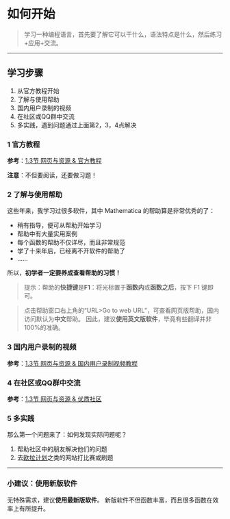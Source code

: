 # 如何开始
> 学习一种编程语言，首先要了解它可以干什么，语法特点是什么，然后练习+应用+交流。

---
## 学习步骤
1. 从官方教程开始
2. 了解与使用帮助
3. 国内用户录制的视频
4. 在社区或QQ群中交流
5. 多实践，遇到问题通过上面第2，3，4点解决


### 1 官方教程
**参考**：[1.3节 网页与资源 &#38; 官方教程](/01-prepare/03-web-and-resource.html#12-官方教程)

**注意**：不但要阅读，还要做习题！

### 2 了解与使用帮助
这些年来，我学习过很多软件，其中 Mathematica 的帮助算是非常优秀的了：
* 稍有指导，便可从帮助开始学习
* 帮助中有大量实用案例
* 每个函数的帮助不仅详尽，而且非常规范
* 学了十来年后，已经离不开软件的帮助了
* ……

所以，**初学者一定要养成查看帮助的习惯！**

> 提示：帮助的**快捷键**是**F1**：将光标置于**函数内**或**函数之后**，按下 F1 键即可。

> 点击帮助窗口右上角的“URL>Go to web URL”，可查看网页版帮助，国内访问默认为**中文**帮助。
> 因此，建议**使用英文版软件**，毕竟有些翻译并非100%的准确。

### 3 国内用户录制的视频
**参考**：[1.3节 网页与资源 &#38; 国内用户录制视频教程](/01-prepare/03-web-and-resource.html#13-国内用户录制视频教程)


### 4 在社区或QQ群中交流
**参考**：[1.3节 网页与资源 &#38; 优质社区](/01-prepare/03-web-and-resource.html#15-优质社区)

### 5 多实践
那么第一个问题来了：如何发现实际问题呢？

1. 帮助社区中的朋友解决他们的问题
2. 去[欧拉计划](https://projecteuler.net/)之类的网站打比赛或刷题

---

### 小建议：使用新版软件
无特殊需求，建议**使用最新版软件**。
新版软件不但函数丰富，而且很多函数在效率上有所提升。
